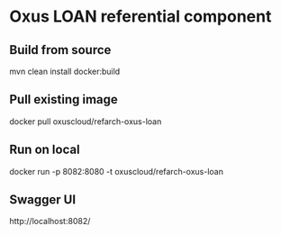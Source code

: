 # Oxus LOAN referential component

## Build from source
mvn clean install docker:build

## Pull existing image
docker pull oxuscloud/refarch-oxus-loan

## Run on local
docker run -p 8082:8080 -t oxuscloud/refarch-oxus-loan

## Swagger UI
http://localhost:8082/
